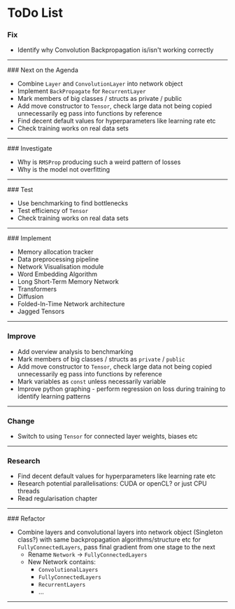 
# ToDo List

### Fix
  - Identify why Convolution Backpropagation is/isn't working correctly

-----------------------------------------------------------------------

### Next on the Agenda
 -  Combine `Layer` and `ConvolutionLayer` into network object
 -  Implement `BackPropagate` for `RecurrentLayer`
 -  Mark members of big classes / structs as private / public
 -  Add move constructor to `Tensor`, check large data not being copied unnecessarily eg pass into functions by reference
 -  Find decent default values for hyperparameters like learning rate etc
 -  Check training works on real data sets

-----------------------------------------------------------------------

### Investigate
 -  Why is `RMSProp` producing such a weird pattern of losses
 -  Why is the model not overfitting

-----------------------------------------------------------------------

### Test
 -  Use benchmarking to find bottlenecks
 -  Test efficiency of `Tensor`
 -  Check training works on real data sets

-----------------------------------------------------------------------

### Implement
 -  Memory allocation tracker
 -  Data preprocessing pipeline
 -  Network Visualisation module
 -  Word Embedding Algorithm
 -  Long Short-Term Memory Network
 -  Transformers
 -  Diffusion
 -  Folded-In-Time Network architecture
 -  Jagged Tensors

-----------------------------------------------------------------------

### Improve
 -  Add overview analysis to benchmarking
 -  Mark members of big classes / structs as `private` / `public`
 -  Add move constructor to `Tensor`, check large data not being copied unnecessarily eg pass into functions by reference
 -  Mark variables as `const` unless necessarily variable
 -  Improve python graphing - perform regression on loss during training to identify learning patterns

-----------------------------------------------------------------------

### Change
 -  Switch to using `Tensor` for connected layer weights, biases etc

-----------------------------------------------------------------------

### Research
 -  Find decent default values for hyperparameters like learning rate etc
 -  Research potential parallelisations: CUDA or openCL? or just CPU threads
 -  Read regularisation chapter

-----------------------------------------------------------------------

### Refactor
 -  Combine layers and convolutional layers into network object (Singleton class?) with same backpropagation algorithms/structure etc for `FullyConnectedLayers`, pass final gradient from one stage to the next
     - Rename `Network` -> `FullyConnectedLayers`
     - New Network contains:   
         - `ConvolutionalLayers`
         - `FullyConnectedLayers`
         - `RecurrentLayers`
         - ...

-----------------------------------------------------------------------
